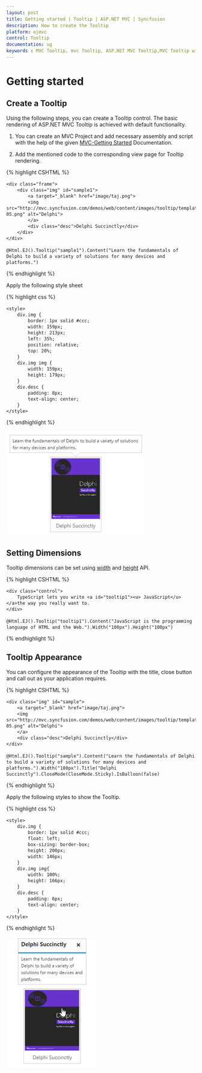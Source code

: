 ```yaml
---
layout: post
title: Getting started | Tooltip | ASP.NET MVC | Syncfusion
description: How to create the Tooltip
platform: ejmvc
control: Tooltip
documentation: ug
keywords : MVC Tooltip, mvc Tooltip, ASP.NET MVC Tooltip,MVC Tooltip widget,MVC Tooltip Appearance, MVC Tooltip Dimensions
---
```

# Getting started

## Create a Tooltip

Using the following steps, you can create a Tooltip control. The basic rendering of ASP.NET MVC Tooltip is achieved with default functionality.



1. You can create an MVC Project and add necessary assembly and script with the help of the given [MVC-Getting Started](http://help.syncfusion.com/aspnetmvc/getting-started) Documentation.



2. Add the mentioned code to the corresponding view page for Tooltip rendering.

{% highlight CSHTML %}

    <div class="frame">    
        <div class="img" id="sample1">
            <a target="_blank" href="image/taj.png">
            <img src="http://mvc.syncfusion.com/demos/web/content/images/tooltip/template-05.png" alt="Delphi">
            </a>
            <div class="desc">Delphi Succinctly</div>
        </div>
    </div>

    @Html.EJ().Tooltip("sample1").Content("Learn the fundamentals of Delphi to build a variety of solutions for many devices and platforms.")



{% endhighlight %}

Apply the following style sheet

{% highlight css %}

    <style>
        div.img {
            border: 1px solid #ccc;
            width: 159px;
            height: 213px;
            left: 35%;
            position: relative;
            top: 20%;
        }
        div.img img {
            width: 159px;
            height: 179px;
        }
        div.desc {
            padding: 8px;
            text-align: center;
        }
    </style>
    
{% endhighlight %}

![](Getteing-Started_images/Getteing-Started_img1.jpeg)

## Setting Dimensions

Tooltip dimensions can be set using [width](http://help.syncfusion.com/js/api/ejtooltip#members:width) and [height](http://help.syncfusion.com/js/api/ejtooltip#members:height) API.

{% highlight CSHTML %}
 
    <div class="control">
        TypeScript lets you write <a id="tooltip1"><u> JavaScript</u> </a>the way you really want to.
    </div>

    @Html.EJ().Tooltip("tooltip1").Content("JavaScript is the programming language of HTML and the Web.").Width("100px").Height("100px")
        
{% endhighlight %}

## Tooltip Appearance 

You can configure the appearance of the Tooltip with the title, close button and call out as your application requires.

{% highlight CSHTML %}
 
    <div class="img" id="sample">
        <a target="_blank" href="image/taj.png">
        <img src="http://mvc.syncfusion.com/demos/web/content/images/tooltip/template-05.png" alt="Delphi">
        </a>
        <div class="desc">Delphi Succinctly</div>
    </div>

    @Html.EJ().Tooltip("sample").Content("Learn the fundamentals of Delphi to build a variety of solutions for many devices and platforms.").Width("180px").Title("Delphi Succinctly").CloseMode(CloseMode.Sticky).IsBalloon(false)
    
{% endhighlight %}

Apply the following styles to show the Tooltip.

{% highlight css %}

    <style>
        div.img {
            border: 1px solid #ccc;
            float: left;
            box-sizing: border-box;
            height: 200px;
            width: 146px;
        }
        div.img img{
            width: 100%;
            height: 166px;
        }
        div.desc {
            padding: 6px;
            text-align: center;
        }
    </style>
    
{% endhighlight %}

![](Getteing-Started_images/Getteing-Started_img2.jpeg)

